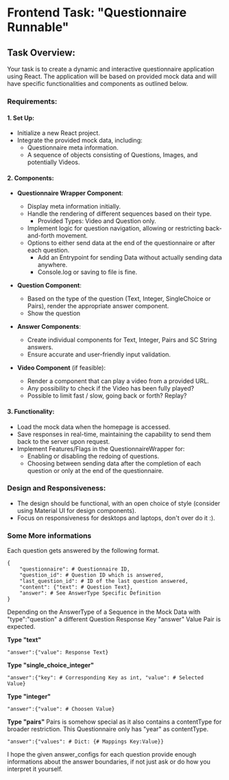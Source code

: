 # Frontend Task: "Questionnaire Runnable"

## Task Overview:

Your task is to create a dynamic and interactive questionnaire application using React. The application will be based on provided mock data and will have specific functionalities and components as outlined below.

### Requirements:

#### 1. Set Up:
- Initialize a new React project.
- Integrate the provided mock data, including:
  - Questionnaire meta information.
  - A sequence of objects consisting of Questions, Images, and potentially Videos.

#### 2. Components:
- **Questionnaire Wrapper Component**:
  - Display meta information initially.
  - Handle the rendering of different sequences based on their type.
    - Provided Types: Video and Question only. 
  - Implement logic for question navigation, allowing or restricting back-and-forth movement.
  - Options to either send data at the end of the questionnaire or after each question.
    - Add an Entrypoint for sending Data without actually sending data anywhere. 
    - Console.log or saving to file is fine.

- **Question Component**:
  - Based on the type of the question (Text, Integer, SingleChoice or Pairs), render the appropriate answer component.
  - Show the question
  
- **Answer Components**:
  - Create individual components for Text, Integer, Pairs and SC String answers.
  - Ensure accurate and user-friendly input validation.

- **Video Component** (if feasible):
  - Render a component that can play a video from a provided URL.
  - Any possibility to check if the Video has been fully played? 
  - Possible to limit fast / slow, going back or forth? Replay?

#### 3. Functionality:
- Load the mock data when the homepage is accessed.
- Save responses in real-time, maintaining the capability to send them back to the server upon request.
- Implement Features/Flags in the QuestionnaireWrapper for:
  - Enabling or disabling the redoing of questions.
  - Choosing between sending data after the completion of each question or only at the end of the questionnaire.

### Design and Responsiveness:
- The design should be functional, with an open choice of style (consider using Material UI for design components).
- Focus on responsiveness for desktops and laptops, don't over do it :).



### Some More informations
Each question gets answered by the following format. 
```
{
	"questionnaire": # Questionnaire ID,
	"question_id": # Question ID which is answered,
	"last_question_id": # ID of the last question answered,
	"content": {"text": # Question Text},
	"answer": # See AnswerType Specific Definition
}
```

Depending on the AnswerType of a Sequence in the Mock Data with "type":"question" a different Question Response Key "answer" Value Pair is expected.

**Type "text"**
```
"answer":{"value": Response Text}
```

**Type "single_choice_integer"**
```
"answer":{"key": # Corresponding Key as int, "value": # Selected Value}
```

**Type "integer"**
```
"answer":{"value": # Choosen Value}
```

**Type "pairs"**
Pairs is somehow special as it also contains a contentType for broader restriction. This Questionnaire only has "year" as contentType. 
```
"answer":{"values": # Dict: {# Mappings Key:Value}}
```


I hope the given answer_configs for each question provide enough informations about the answer boundaries, if not just ask or do how you interpret it yourself. 